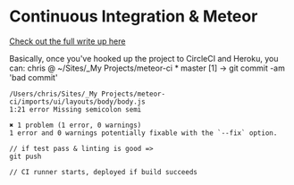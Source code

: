# Continuous Integration & Meteor

[Check out the full write up here](https://medium.com/salted-bytes/continuous-integration-meteor-7acac66c9381?sk=cbe1a9eb8674121ba3890ff6ce09f44d)

  Basically, once you've hooked up the project to CircleCI and Heroku, you can:
    chris @ ~/Sites/_My Projects/meteor-ci * master
    [1] → git commit -am 'bad commit'
    
    /Users/chris/Sites/_My Projects/meteor-ci/imports/ui/layouts/body/body.js
    1:21 error Missing semicolon semi
    
    ✖ 1 problem (1 error, 0 warnings)
    1 error and 0 warnings potentially fixable with the `--fix` option.
    
    // if test pass & linting is good =>
    git push
    
    // CI runner starts, deployed if build succeeds